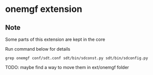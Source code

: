 # onemgf extension

## Note

Some parts of this extension are kept in the core

Run command below for details

    grep onemgf conf/sdt.conf sdt/bin/sdconst.py sdt/bin/sdconfig.py

TODO: maybe find a way to move them in ext/onemgf folder
